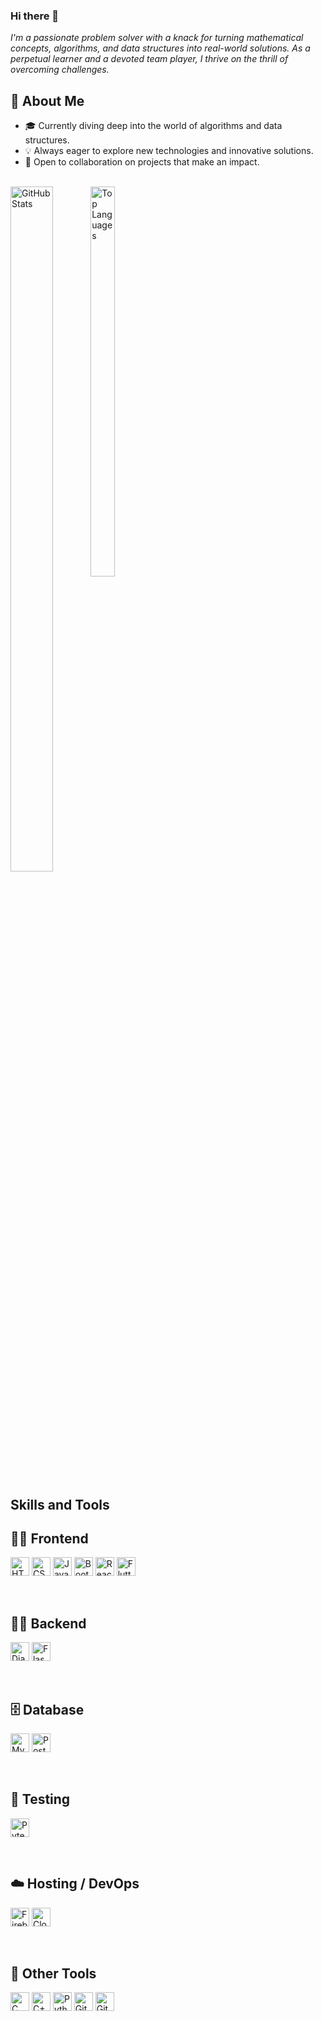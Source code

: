 ### Hi there 👋

<em>I'm a passionate problem solver with a knack for turning mathematical concepts, algorithms, and data structures into real-world solutions. As a perpetual learner and a devoted team player, I thrive on the thrill of overcoming challenges.</em>


## 🚀 About Me

- 🎓 Currently diving deep into the world of algorithms and data structures.
- 💡 Always eager to explore new technologies and innovative solutions.
- 🤝 Open to collaboration on projects that make an impact.

<br>

<!--
**Kaileshwaran13/Kaileshwaran13** is a ✨ _special_ ✨ repository because its `README.md` (this file) appears on your GitHub profile.

Here are some ideas to get you started:

- 🔭 I’m currently working on ...
- 🌱 I’m currently learning ...
- 👯 I’m looking to collaborate on ...
- 🤔 I’m looking for help with ...
- 💬 Ask me about ...
- 📫 How to reach me: ...
- 😄 Pronouns: ...
- ⚡ Fun fact: ...
-->

<div style="display: inline-block; width: 48%;">
  <img src="https://github-readme-stats.vercel.app/api?username=Kaileshwaran13&show_icons=true&theme=dracula" alt="GitHub Stats" style="width: 53%; height: auto; float: left">
  <img src="https://github-readme-stats.vercel.app/api/top-langs/?username=Kaileshwaran13&layout=compact&theme=dracula" alt="Top Languages" style="width: 40%; height: auto; float : left">
</div>


## Skills and Tools

## 🧑‍🎨 Frontend
<p float="left"> <img alt="HTML" width="30px" src="https://cdn.jsdelivr.net/gh/devicons/devicon/icons/html5/html5-plain.svg" /> <img alt="CSS" width="30px" src="https://cdn.jsdelivr.net/gh/devicons/devicon/icons/css3/css3-plain.svg" /> <img alt="JavaScript" width="30px" src="https://cdn.jsdelivr.net/gh/devicons/devicon/icons/javascript/javascript-plain.svg" /> <img alt="Bootstrap" width="30px" src="https://cdn.jsdelivr.net/gh/devicons/devicon/icons/bootstrap/bootstrap-original.svg" /> <img alt="React" width="30px" src="https://cdn.jsdelivr.net/gh/devicons/devicon/icons/react/react-original.svg" /> <img alt="Flutter" width="30px" src="https://cdn.jsdelivr.net/gh/devicons/devicon/icons/flutter/flutter-original.svg" /> </p> <br/>

## 🧑‍💻 Backend
<p float="left"> <img alt="Django" width="30px" src="https://cdn.jsdelivr.net/gh/devicons/devicon/icons/django/django-plain.svg" /> <img alt="Flask" width="30px" src="https://cdn.jsdelivr.net/gh/devicons/devicon/icons/flask/flask-original.svg" /> </p> <br/>

## 🗄️ Database
<p float="left"> <img alt="MySQL" width="30px" src="https://cdn.jsdelivr.net/gh/devicons/devicon/icons/mysql/mysql-original.svg" /> <img alt="PostgreSQL" width="30px" src="https://cdn.jsdelivr.net/gh/devicons/devicon/icons/postgresql/postgresql-original.svg" /> </p> <br/>

## 🧪 Testing
<p float="left"> <img alt="Pytest" width="30px" src="https://cdn.jsdelivr.net/gh/devicons/devicon/icons/pytest/pytest-original-wordmark.svg" /> </p> <br/>

## ☁️ Hosting / DevOps
<p float="left"> <img alt="Firebase" width="30px" src="https://cdn.jsdelivr.net/gh/devicons/devicon/icons/firebase/firebase-original-wordmark.svg" /> <img alt="Cloudflare" width="30px" src="https://cdn.jsdelivr.net/gh/devicons/devicon/icons/cloudflare/cloudflare-original.svg" /> </p> <br/>

## 🔧 Other Tools
<p float="left"> <img alt="C" width="30px" src="https://cdn.jsdelivr.net/gh/devicons/devicon/icons/c/c-line.svg" /> <img alt="C++" width="30px" src="https://cdn.jsdelivr.net/gh/devicons/devicon/icons/cplusplus/cplusplus-original.svg" /> <img alt="Python" width="30px" src="https://cdn.jsdelivr.net/gh/devicons/devicon/icons/python/python-plain.svg" /> <img alt="Git" width="30px" src="https://cdn.jsdelivr.net/gh/devicons/devicon/icons/git/git-original.svg" /> <img alt="GitHub" width="30px" src="https://cdn.jsdelivr.net/gh/devicons/devicon/icons/github/github-original.svg" /> </p>
